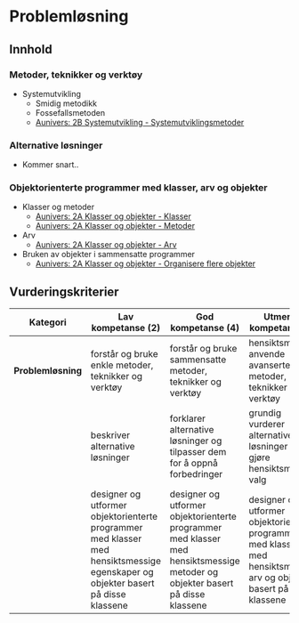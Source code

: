 # Problemløsning

## Innhold

### Metoder, teknikker og verktøy

- Systemutvikling
  - Smidig metodikk
  - Fossefallsmetoden
  - [Aunivers: 2B Systemutvikling - Systemutviklingsmetoder](https://aunivers.no/fagpakker/realfag/informasjonsteknologi-1-2/it-2/2-objektorientert-programmering/2b-systemutvikling/systemutviklingsmetoder)

### Alternative løsninger

- Kommer snart..

### Objektorienterte programmer med klasser, arv og objekter

- Klasser og metoder
  - [Aunivers: 2A Klasser og objekter - Klasser](https://aunivers.no/fagpakker/realfag/informasjonsteknologi-1-2/it-2/2-objektorientert-programmering/2a-klasser-og-objekter/klasser)
  - [Aunivers: 2A Klasser og objekter - Metoder](https://aunivers.no/fagpakker/realfag/informasjonsteknologi-1-2/it-2/2-objektorientert-programmering/2a-klasser-og-objekter/metoder)
- Arv
  - [Aunivers: 2A Klasser og objekter - Arv](https://aunivers.no/fagpakker/realfag/informasjonsteknologi-1-2/it-2/2-objektorientert-programmering/2a-klasser-og-objekter/arv)
- Bruken av objekter i sammensatte programmer
  - [Aunivers: 2A Klasser og objekter - Organisere flere objekter](https://aunivers.no/fagpakker/realfag/informasjonsteknologi-1-2/it-2/2-objektorientert-programmering/2a-klasser-og-objekter/organisere-flere-objekter)


## Vurderingskriterier

| Kategori           | Lav kompetanse (2)                                                                                                               | God kompetanse (4)                                                                                                            | Utmerket kompetanse (6)                                                                                               |
| ------------------ | -------------------------------------------------------------------------------------------------------------------------------- | ----------------------------------------------------------------------------------------------------------------------------- | --------------------------------------------------------------------------------------------------------------------- |
| **Problemløsning** | forstår og bruke enkle metoder, teknikker og verktøy                                                                             | forstår og bruke sammensatte metoder, teknikker og verktøy                                                                    | hensiktsmessig anvende avanserte metoder, teknikker og verktøy                                                        |
|                    | beskriver alternative løsninger                                                                                                  | forklarer alternative løsninger og tilpasser dem for å oppnå forbedringer                                                     | grundig vurderer alternative løsninger og gjøre hensiktsmessige valg                                                  |
|                    | designer og utformer objektorienterte programmer med klasser med hensiktsmessige egenskaper og objekter basert på disse klassene | designer og utformer objektorienterte programmer med klasser med hensiktsmessige metoder og objekter basert på disse klassene | designer og utformer objektorienterte programmer med klasser med hensiktsmessig arv og objekter basert på de klassene |
